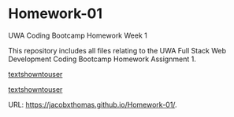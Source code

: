 # Homework-01

UWA Coding Bootcamp Homework Week 1

This repository includes all files relating to the UWA Full Stack Web Development Coding Bootcamp Homework Assignment 1.

[textshowntouser](Homework-01/screenshot1.png)

[textshowntouser](Homework-01/screenshot2.png)


URL: https://jacobxthomas.github.io/Homework-01/.
